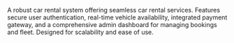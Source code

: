 A robust car rental system offering seamless car rental services. Features secure user authentication, real-time vehicle availability, integrated payment gateway, and a comprehensive admin dashboard for managing bookings and fleet. Designed for scalability and ease of use.
